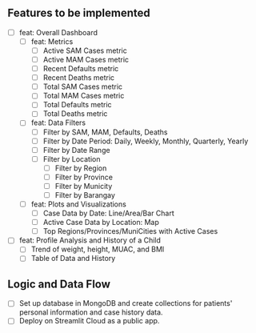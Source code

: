 ## Features to be implemented

- [ ] feat: Overall Dashboard
    - [ ] feat: Metrics
        - [ ] Active SAM Cases metric
        - [ ] Active MAM Cases metric
        - [ ] Recent Defaults metric
        - [ ] Recent Deaths metric
        - [ ] Total SAM Cases metric
        - [ ] Total MAM Cases metric
        - [ ] Total Defaults metric
        - [ ] Total Deaths metric
    - [ ] feat: Data Filters
        - [ ] Filter by SAM, MAM, Defaults, Deaths
        - [ ] Filter by Date Period: Daily, Weekly, Monthly, Quarterly, Yearly
        - [ ] Filter by Date Range
        - [ ] Filter by Location
            - [ ] Filter by Region
            - [ ] Filter by Province
            - [ ] Filter by Municity
            - [ ] Filter by Barangay
    - [ ] feat: Plots and Visualizations
        - [ ] Case Data by Date: Line/Area/Bar Chart
        - [ ] Active Case Data by Location: Map
        - [ ] Top Regions/Provinces/MuniCities with Active Cases
- [ ] feat: Profile Analysis and History of a Child
    - [ ] Trend of weight, height, MUAC, and BMI
    - [ ] Table of Data and History

## Logic and Data Flow
- [ ] Set up database in MongoDB and create collections for patients' personal information and case history data.
- [ ] Deploy on Streamlit Cloud as a public app.
